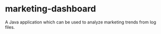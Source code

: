 # marketing-dashboard
A Java application which can be used to analyze marketing trends from log files.
